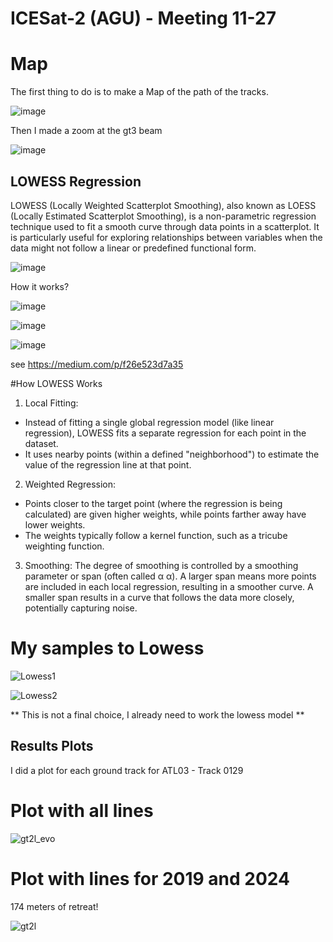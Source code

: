 # ICESat-2 (AGU) - Meeting 11-27

# Map

The first thing to do is to make a Map of the path of the tracks.

![image](https://github.com/user-attachments/assets/8a98df37-f40e-4189-97d2-735a965d9cc0)

Then I made a zoom at the gt3 beam

![image](https://github.com/user-attachments/assets/163fc79b-ef15-40f0-b610-0cb72b4e1de3)

## LOWESS Regression

LOWESS (Locally Weighted Scatterplot Smoothing), also known as LOESS (Locally Estimated Scatterplot Smoothing), is a non-parametric regression technique used to fit a smooth curve through data points in a scatterplot. It is particularly useful for exploring relationships between variables when the data might not follow a linear or predefined functional form. 

![image](https://github.com/user-attachments/assets/ccc7277c-8716-44bf-a58b-cd3c40027cdb)

How it works?

![image](https://github.com/user-attachments/assets/0bfb1351-46a9-4031-9aa0-f717ae377e48)

![image](https://github.com/user-attachments/assets/085810e7-6138-48e1-8b22-33d2df3a9f6c)

![image](https://github.com/user-attachments/assets/9a13016a-d448-414d-9d0c-52443c3b3c56)

see https://medium.com/p/f26e523d7a35

#How LOWESS Works
1. Local Fitting:
* Instead of fitting a single global regression model (like linear regression), LOWESS fits a separate regression for each point in the dataset.
* It uses nearby points (within a defined "neighborhood") to estimate the value of the regression line at that point.

2. Weighted Regression:
* Points closer to the target point (where the regression is being calculated) are given higher weights, while points farther away have lower weights.
* The weights typically follow a kernel function, such as a tricube weighting function.

3. Smoothing:
The degree of smoothing is controlled by a smoothing parameter or span (often called 
α
α).
A larger span means more points are included in each local regression, resulting in a smoother curve.
A smaller span results in a curve that follows the data more closely, potentially capturing noise.

# My samples to Lowess 
![Lowess1](https://github.com/user-attachments/assets/f9144b51-fb01-4263-a81c-0ebc2937856c)

![Lowess2](https://github.com/user-attachments/assets/33c3721a-16bb-4e7c-8a7e-adc3c631e5cd)

** This is not a final choice, I already need to work the lowess model **

## Results Plots

I did a plot for each ground track for ATL03 - Track 0129

# Plot with all lines

![gt2l_evo](https://github.com/user-attachments/assets/3da5bc66-11d5-49db-b5dd-d70d0bcfc780)

# Plot with lines for 2019 and 2024
174 meters of retreat! 

![gt2l](https://github.com/user-attachments/assets/d841ad19-c8f0-472f-9011-aee4dfb90504)






